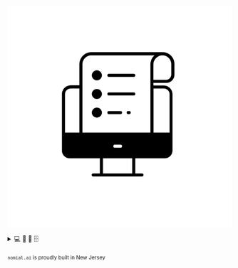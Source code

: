 ![img](noun-database-2246478_small.png)
<details closed>
  <summary>💻 📑 🧬 🗄️</summary>
  <p>List of things to do</p>
  <ol>
    <li>Have coffee ☕</li>
    <li>Set up Gitlab and/or Github</li>
    <li>Write abstract</li>
  </ol>
</details>


<sub> `nomial.ai` is proudly built in New Jersey <!-- The Garden State --> <sub>
